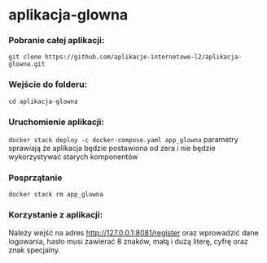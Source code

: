 # aplikacja-glowna


### Pobranie całej aplikacji:
``` git clone https://github.com/aplikacje-internetowe-l2/aplikacja-glowna.git ```

### Wejście do folderu:
``` cd aplikacja-glowna ```

### Uruchomienie aplikacji:
``` docker stack deploy -c docker-compose.yaml app_glowna ```
parametry sprawiają że aplikacja będzie postawiona od zera i nie będzie wykorzystywać starych komponentów

### Posprzątanie 
```docker stack rm app_glowna```


### Korzystanie z aplikacji:
Należy wejść na adres http://127.0.0.1:8081/register
oraz wprowadzić dane logowania, hasło musi zawierać 8 znaków, małą i dużą literę, cyfrę oraz znak specjalny.

